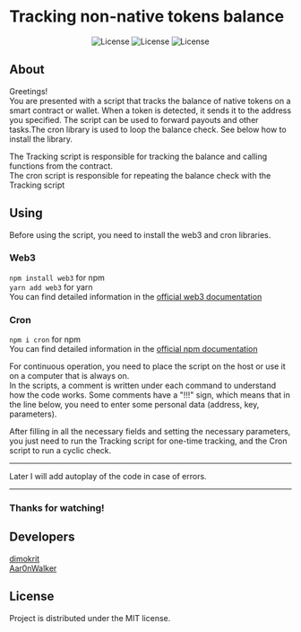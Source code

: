 # Tracking non-native tokens balance

<p align="center">
   <img src="https://img.shields.io/badge/npm-9.4.0-blue" alt="License">
   <img src="https://img.shields.io/badge/Cron-2.3.0-orange" alt="License">
   <img src="https://img.shields.io/badge/License-MIT-green" alt="License">
</p>

## About

Greetings!  
You are presented with a script that tracks the balance of native tokens on a smart contract or wallet. When a token is detected, it sends it to the address you specified. The script can be used to forward payouts and other tasks.The cron library is used to loop the balance check. See below how to install the library.

The Tracking script is responsible for tracking the balance and calling functions from the contract.  
The cron script is responsible for repeating the balance check with the Tracking script

## Using

Before using the script, you need to install the web3 and cron libraries.  
### Web3
`npm install web3` for npm  
`yarn add web3` for yarn  
You can find detailed information in the [official web3 documentation](https://web3js.readthedocs.io/en/v1.2.7/getting-started.html)

### Cron
`npm i cron` for npm  
You can find detailed information in the [official npm documentation](https://www.npmjs.com/package/cron)

For continuous operation, you need to place the script on the host or use it on a computer that is always on.  
In the scripts, a comment is written under each command to understand how the code works. Some comments have a "!!!" sign, which means that in the line below, you need to enter some personal data (address, key, parameters).

After filling in all the necessary fields and setting the necessary parameters, you just need to run the Tracking script for one-time tracking, and the Cron script to run a cyclic check.
________________________
Later I will add autoplay of the code in case of errors.
________________________
### Thanks for watching!

## Developers

[dimokrit](https://github.com/dimokrit)  
[Aar0nWalker](https://github.com/Aar0nWalker)

## License

Project is distributed under the MIT license.
